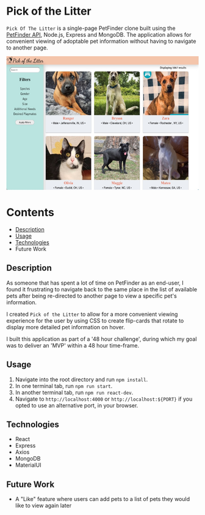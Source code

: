 # Pick of the Litter

`Pick Of The Litter` is a single-page PetFinder clone built using the [PetFinder API](https://www.petfinder.com/developers/), Node.js, Express and MongoDB. The application allows for convenient viewing of adoptable pet information without having to navigate to another page.

<a href="url"><p align="center"><img src="https://github.com/laurendayle/PickOfTheLitter/blob/master/mvp-landingpage.jpg" alt="" height="350" width="600"/></p></a>

# Contents
- [Description](#description)
- [Usage](#usage)
- [Technologies](#technologies)
- Future Work

## Description

As someone that has spent a lot of time on PetFinder as an end-user, I found it frustrating to navigate back to the same place in the list of available pets after being re-directed to another page to view a specific pet's information.

I created `Pick of the Litter` to allow for a more convenient viewing experience for the user by using CSS to create flip-cards that rotate to display more detailed pet information on hover.

I built this application as part of a '48 hour challenge', during which my goal was to deliver an 'MVP' within a 48 hour time-frame.

## Usage

1. Navigate into the root directory and run `npm install`.
2. In one terminal tab, run `npm run start`.
3. In another terminal tab, run `npm run react-dev`.
4. Navigate to `http://localhost:4000` or `http://localhost:${PORT}` if you opted to use an alternative port, in your browser.

## Technologies
- React
- Express 
- Axios 
- MongoDB
- MaterialUI

## Future Work
- A "Like" feature where users can add pets to a list of pets they would like to view again later
